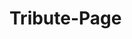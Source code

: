 # Tribute-Page
<!doctype html>
<html>
<head>
    <title>CSS box model</title>
    <meta charset="utf-8">
    <style>
    
        .lovey-dovey {
            color: red;
            
        }
        
        #official-info {
            background: rgb(230, 230, 230);
            width: 70%;
            height: 180px;
            overflow-y: auto;
            overflow-x: hidden;
            margin: 15px 0px 10px 6px;
            border: 2px ridge rgb(161, 161, 161);
            padding: 6px;
        }
        
        #cute-cat {
            width: 120px;
            margin-right: 10px;
            margin-bottom: 10px;
            border: 6px ridge red;
            float:left;
        }
        
        #container {
            width: 400px;
            margin: auto;
            border: 1px ridge red;
            border-top: 10px ridge red;
            padding: 15px;
            background-color: rgb(198, 232, 242);
        }
        .details{
            color:red;
            float:right;
            width:52%;
            margin-bottom:6px;
         font-family:optima;
        }
        #heading{
            font-family:optima;
            margin-top:4px;
        }
        #help{
            float:left;
            width:203px;
            color:red;
        }
    </style>
</head>
<body>
    
    <div id="container">
    <h1 id="heading">You're Invited!</h1>

    <h2 id="heading">To My <span class="lovey-dovey">Birthday Party!🎂🎁 ��</span> </h2>
    <h3 id="help">I'm turning 100 years old 🎉 </h3>
    <ul>
        <li class="details">When: March 4, 2020
        <li class="details">Where: THE MOON
        <li class="details">BYOA(Bring Your Own Air)
        <li class="details">Attire: Black Tie
    </ul>
    
    
    <div id="official-info"><h3>Official Info on My B-Day</h3>
    <p><img id="cute-cat" src="https://upload.wikimedia.org/wikipedia/commons/7/76/Feliz_Aniversario_-_Happy_Birthday_-_PU1JFC.gif"> My Birthday is being held on the moon, at the Tycho Crater! There will be free transportation from Earth to the Tycho Crater, by way of rocketship! You are more than welcome to bring any friends and family. Please remeber to BYOA, as you will need it to survive. There will be a 4 course meal served with drinks and snacks. This is a black tie event so please dress accordingly. </p>
    <p></p>
    <p></p>
    <p></p>
    </div>
    
    
    </div>
    
</body>
</html>
